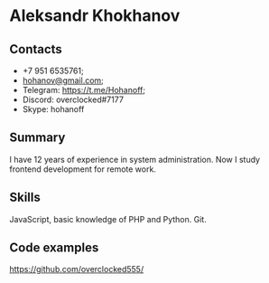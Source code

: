 # Aleksandr Khokhanov
## Contacts
  - +7 951 6535761; 
  - hohanov@gmail.com; 
  - Telegram: https://t.me/Hohanoff; 
  - Discord: overclocked#7177
  - Skype: hohanoff
## Summary
I have 12 years of experience in system administration. Now I study frontend development for remote work.
## Skills
JavaScript, basic knowledge of PHP and Python. Git.
## Code examples
https://github.com/overclocked555/